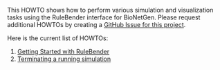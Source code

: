 This HOWTO shows how to perform various simulation and visualization tasks using the RuleBender interface for BioNetGen. Please request additional HOWTOs by creating a [GitHub Issue for this project](https://github.com/RuleWorld/rulebender/issues).

Here is the current list of HOWTOs:
1. [Getting Started with RuleBender](GetStarted)
2. [Terminating a running simulation](StopRunningSimulation)
